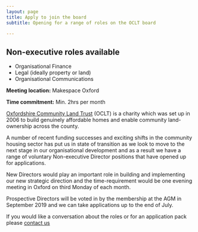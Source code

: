 ```yaml
---
layout: page
title: Apply to join the board
subtitle: Opening for a range of roles on the OCLT board

---
```

<div class="pullout-box"> <h2>Non-executive roles available</h2> <ul> <li>Organisational Finance</li> <li>Legal (ideally property or land)</li> <li>Organisational Communications</li> </ul> </div>

**Meeting location:** Makespace Oxford

**Time commitment:** Min. 2hrs per month

[Oxfordshire Community Land Trust](http://oclt.org.uk/content/information) (OCLT) is a charity which was set up in 2006 to build genuinely affordable homes and enable community land-ownership across the county.

A number of recent funding successes and exciting shifts in the community housing sector has put us in state of transition as we look to move to the next stage in our organisational development and as a result we have a range of voluntary Non-executive Director positions that have opened up for applications.

New Directors would play an important role in building and implementing our new strategic direction and the time-requirement would be one evening meeting in Oxford on third Monday of each month.

Prospective Directors will be voted in by the membership at the AGM in September 2019 and we can take applications up to the end of July.

If you would like a conversation about the roles or for an application pack please [contact us](https://www.oclt.org.uk/contact/)
